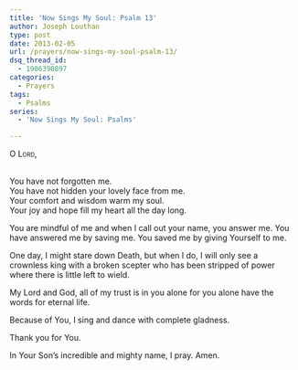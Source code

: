 ```yaml
---
title: 'Now Sings My Soul: Psalm 13'
author: Joseph Louthan
type: post
date: 2013-02-05
url: /prayers/now-sings-my-soul-psalm-13/
dsq_thread_id:
  - 1906390897
categories:
  - Prayers
tags:
  - Psalms
series:
  - 'Now Sings My Soul: Psalms'

---
```

<div style="font-variant: small-caps;">
  O Lord,
</div>
&nbsp;

You have not forgotten me.  
You have not hidden your lovely face from me.  
Your comfort and wisdom warm my soul.  
Your joy and hope fill my heart all the day long.  

You are mindful of me and when I call out your name, you answer me. You have answered me by saving me. You saved me by giving Yourself to me.

One day, I might stare down Death, but when I do, I will only see a crownless king with a broken scepter who has been stripped of power where there is little left to wield.

My Lord and God, all of my trust is in you alone for you alone have the words for eternal life.

Because of You, I sing and dance with complete gladness.

Thank you for You.

In Your Son’s incredible and mighty name, I pray.
Amen.
